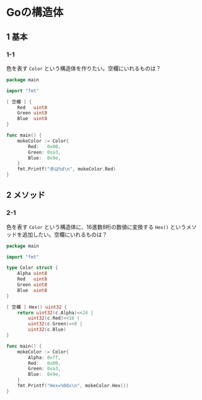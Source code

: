 # Goの構造体

## 1 基本

### 1-1

色を表す `Color` という構造体を作りたい。空欄にいれるものは？

```go
package main

import "fmt"

[ 空欄 ] {
	Red   uint8
	Green uint8
	Blue  uint8
}

func main() {
	mokeColor := Color{
		Red:   0x00,
		Green: 0xa3,
		Blue:  0x9e,
	}
	fmt.Printf("赤は%d\n", mokeColor.Red)
}
```

## 2 メソッド

### 2-1

色を表す `Color` という構造体に、16進数8桁の数値に変換する `Hex()` というメソッドを追加したい。空欄にいれるものは？

```go
package main

import "fmt"

type Color struct {
	Alpha uint8
	Red   uint8
	Green uint8
	Blue  uint8
}

[ 空欄 ] Hex() uint32 {
	return uint32(c.Alpha)<<24 |
		uint32(c.Red)<<16 |
		uint32(c.Green)<<8 |
		uint32(c.Blue)
}

func main() {
	mokeColor := Color{
		Alpha: 0xff,
		Red:   0x00,
		Green: 0xa3,
		Blue:  0x9e,
	}
	fmt.Printf("Hex=%08x\n", mokeColor.Hex())
}
```
